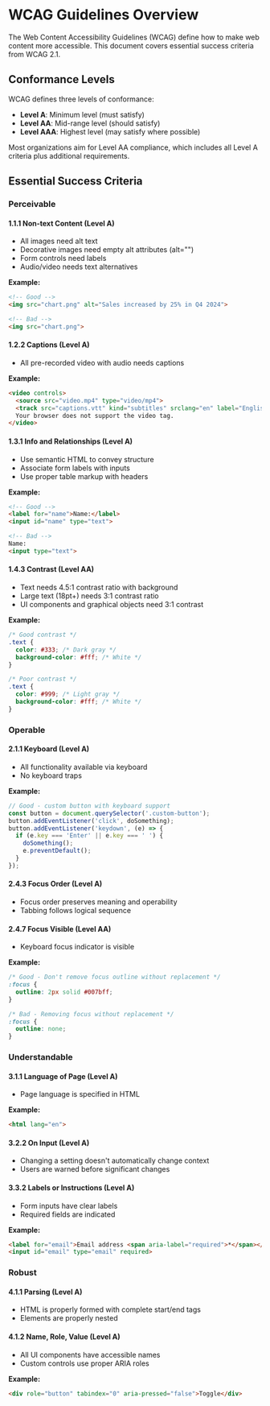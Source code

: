 # WCAG Guidelines Overview

The Web Content Accessibility Guidelines (WCAG) define how to make web content more accessible. This document covers essential success criteria from WCAG 2.1.

## Conformance Levels

WCAG defines three levels of conformance:
- **Level A**: Minimum level (must satisfy)
- **Level AA**: Mid-range level (should satisfy)
- **Level AAA**: Highest level (may satisfy where possible)

Most organizations aim for Level AA compliance, which includes all Level A criteria plus additional requirements.

## Essential Success Criteria

### Perceivable

#### 1.1.1 Non-text Content (Level A)
- All images need alt text
- Decorative images need empty alt attributes (alt="")
- Form controls need labels
- Audio/video needs text alternatives

**Example:**
```html
<!-- Good -->
<img src="chart.png" alt="Sales increased by 25% in Q4 2024">

<!-- Bad -->
<img src="chart.png">
```

#### 1.2.2 Captions (Level A)
- All pre-recorded video with audio needs captions

**Example:**
```html
<video controls>
  <source src="video.mp4" type="video/mp4">
  <track src="captions.vtt" kind="subtitles" srclang="en" label="English">
  Your browser does not support the video tag.
</video>
```

#### 1.3.1 Info and Relationships (Level A)
- Use semantic HTML to convey structure
- Associate form labels with inputs
- Use proper table markup with headers

**Example:**
```html
<!-- Good -->
<label for="name">Name:</label>
<input id="name" type="text">

<!-- Bad -->
Name:
<input type="text">
```

#### 1.4.3 Contrast (Level AA)
- Text needs 4.5:1 contrast ratio with background
- Large text (18pt+) needs 3:1 contrast ratio
- UI components and graphical objects need 3:1 contrast

**Example:**
```css
/* Good contrast */
.text {
  color: #333; /* Dark gray */
  background-color: #fff; /* White */
}

/* Poor contrast */
.text {
  color: #999; /* Light gray */
  background-color: #fff; /* White */
}
```

### Operable

#### 2.1.1 Keyboard (Level A)
- All functionality available via keyboard
- No keyboard traps

**Example:**
```javascript
// Good - custom button with keyboard support
const button = document.querySelector('.custom-button');
button.addEventListener('click', doSomething);
button.addEventListener('keydown', (e) => {
  if (e.key === 'Enter' || e.key === ' ') {
    doSomething();
    e.preventDefault();
  }
});
```

#### 2.4.3 Focus Order (Level A)
- Focus order preserves meaning and operability
- Tabbing follows logical sequence

#### 2.4.7 Focus Visible (Level AA)
- Keyboard focus indicator is visible

**Example:**
```css
/* Good - Don't remove focus outline without replacement */
:focus {
  outline: 2px solid #007bff;
}

/* Bad - Removing focus without replacement */
:focus {
  outline: none;
}
```

### Understandable

#### 3.1.1 Language of Page (Level A)
- Page language is specified in HTML

**Example:**
```html
<html lang="en">
```

#### 3.2.2 On Input (Level A)
- Changing a setting doesn't automatically change context
- Users are warned before significant changes

#### 3.3.2 Labels or Instructions (Level A)
- Form inputs have clear labels
- Required fields are indicated

**Example:**
```html
<label for="email">Email address <span aria-label="required">*</span></label>
<input id="email" type="email" required>
```

### Robust

#### 4.1.1 Parsing (Level A)
- HTML is properly formed with complete start/end tags
- Elements are properly nested

#### 4.1.2 Name, Role, Value (Level A)
- All UI components have accessible names
- Custom controls use proper ARIA roles

**Example:**
```html
<div role="button" tabindex="0" aria-pressed="false">Toggle</div>
```